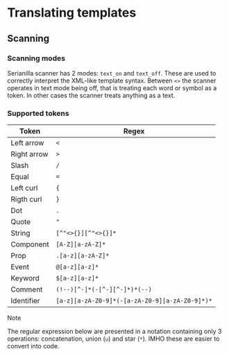 # Translating templates

## Scanning

### Scanning modes

Serianilla scanner has 2 modes: `text_on` and `text_off`. These are used
to correctly interpret the XML-like template syntax. Between `<>` the
scanner operates in text mode being off, that is treating each word
or symbol as a token. In other cases the scanner treats anything as a text.

### Supported tokens

| Token             | Regex                                             |
| ----------------- | ------------------------------------------------- |
| Left arrow        | `<`                                               |
| Right arrow       | `>`                                               |
| Slash             | `/`                                               |
| Equal             | `=`                                               |
| Left curl         | `{`                                               |
| Rigth curl        | `}`                                               |
| Dot               | `.`                                               |
| Quote             | `"`                                               |
| String            | `[^"<>{}][^"<>{}]*`                               |
| Component         | `[A-Z][a-zA-Z]*`                                  |
| Prop              | `.[a-z][a-zA-Z]*`                                 |
| Event             | `@[a-z][a-z]*`                                    |
| Keyword           | `$[a-z][a-z]*`                                    |
| Comment           | `(!--)[^-]*(-[^-][^-]*)*(--)`                     |
| Identifier        | `[a-z][a-zA-Z0-9]*(-[a-zA-Z0-9][a-zA-Z0-9]*)*`    |

> [!NOTE]
> The regular expression below are presented in a notation containing
> only 3 operations: concatenation, union (`∪`) and star (`*`).
> IMHO these are easier to convert into code.

